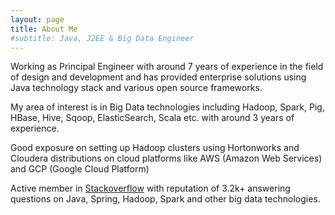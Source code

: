 ```yaml
---
layout: page
title: About Me
#subtitle: Java, J2EE & Big Data Engineer
---
```


Working as Principal Engineer with around 7 years of experience in the field of design and development and has provided enterprise solutions using Java technology stack and various open source frameworks.

My area of interest is in Big Data technologies including Hadoop, Spark, Pig, HBase, Hive, Sqoop, ElasticSearch, Scala etc. with around 3 years of experience.

Good exposure on setting up Hadoop clusters using Hortonworks and Cloudera distributions on cloud platforms like AWS (Amazon Web Services) and GCP (Google Cloud Platform)

Active member in [Stackoverflow](https://stackoverflow.com/users/1025328/prasad-khode) with reputation of 3.2k+ answering questions on Java, Spring, Hadoop, Spark and other big data technologies.
